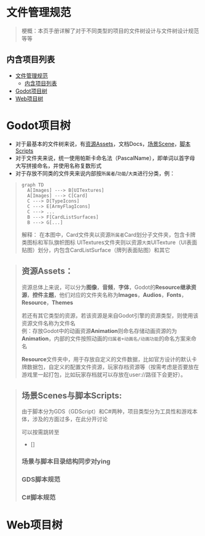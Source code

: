 # 文件管理规范
> 梗概：本页手册详解了对于不同类型的项目的文件树设计与文件树设计规范等等

## 内含项目列表
- [文件管理规范](#文件管理规范)
  - [内含项目列表](#内含项目列表)
- [Godot项目树](#godot项目树)
- [Web项目树](#web项目树)

# Godot项目树
- 对于最基本的文件树来说，有[资源Assets](#资源assets)，文档Docs，[场景Scene](#场景scenes与脚本scripts)，[脚本Scripts](#场景scenes与脚本scripts)    
- 对于文件夹来说，统一使用帕斯卡命名法（PascalName），即单词以首字母大写拼接命名，并使用名称复数形式
- 对于存放不同类的文件夹来说内部按```所属者```/```功能```/```大类```进行分类，例：
> ```mermaid
> graph TD
>   A[Images] ---> B[UITextures]
>   A[Images] ---> C[Card]
>   C ---> D[TypeIcons]
>   C ---> E[ArmyFlagIcons]
>   C ---> ...
>   B ---> F[CardListSurfaces]
>   B ---> G[...]
> ```
> 解释：
> 在本图中，Card文件夹以资源```所属者```Card划分子文件夹，包含卡牌类图标和军队旗帜图标
> UITextures文件夹则以资源```大类```UITexture（UI表面贴图）划分，内包含CardListSurface（牌列表面贴图）和其它

> ## 资源Assets：
> 资源总体上来说，可以分为**图像**，**音频**，**字体**，Godot的**Resource继承资源**，**控件主题**，他们对应的文件夹名称为**Images**，**Audios**，**Fonts**，**Resource**，**Themes**
>
> 若还有其它类型的资源，若该资源是来自Godot引擎的资源类型，则使用该资源文件名称为文件名  
> 例：存放Godot中的动画资源**Animation**则命名存储动画资源的为**Animation**，内部的文件按照动画的`归属者+动画名/动画功能`的命名方案来命名
>
> **Resource**文件夹中，用于存放自定义的文件数据，比如官方设计的默认卡牌数据包，自定义的配置文件资源，玩家存档资源等（按需考虑是否要放在游戏里一起打包，比如玩家存档就可以存放在user://路径下会更好）。
 
> ## 场景Scenes与脚本Scripts:
> 由于脚本分为GDS（GDScript）和C#两种，项目类型分为工具性和游戏本体，涉及的方面过多，在此分开讨论
>
> 可以按需跳转至
> - []
> ### 场景与脚本目录结构同步对ying
> 
> ### GDS脚本规范
>
> ### C#脚本规范

# Web项目树